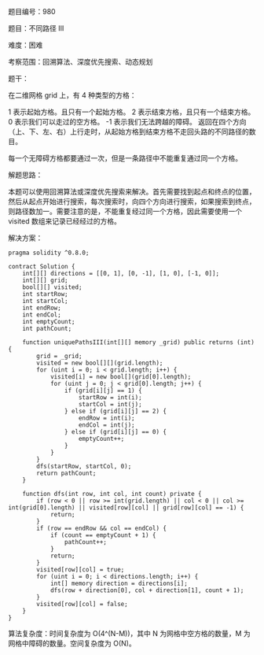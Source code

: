 题目编号：980

题目：不同路径 III

难度：困难

考察范围：回溯算法、深度优先搜索、动态规划

题干：

在二维网格 grid 上，有 4 种类型的方格：

1 表示起始方格。且只有一个起始方格。
2 表示结束方格，且只有一个结束方格。
0 表示我们可以走过的空方格。
-1 表示我们无法跨越的障碍。
返回在四个方向（上、下、左、右）上行走时，从起始方格到结束方格不走回头路的不同路径的数目。

每一个无障碍方格都要通过一次，但是一条路径中不能重复通过同一个方格。

解题思路：

本题可以使用回溯算法或深度优先搜索来解决。首先需要找到起点和终点的位置，然后从起点开始进行搜索，每次搜索时，向四个方向进行搜索，如果搜索到终点，则路径数加一。需要注意的是，不能重复经过同一个方格，因此需要使用一个 visited 数组来记录已经经过的方格。

解决方案：

```solidity
pragma solidity ^0.8.0;

contract Solution {
    int[][] directions = [[0, 1], [0, -1], [1, 0], [-1, 0]];
    int[][] grid;
    bool[][] visited;
    int startRow;
    int startCol;
    int endRow;
    int endCol;
    int emptyCount;
    int pathCount;

    function uniquePathsIII(int[][] memory _grid) public returns (int) {
        grid = _grid;
        visited = new bool[][](grid.length);
        for (uint i = 0; i < grid.length; i++) {
            visited[i] = new bool[](grid[0].length);
            for (uint j = 0; j < grid[0].length; j++) {
                if (grid[i][j] == 1) {
                    startRow = int(i);
                    startCol = int(j);
                } else if (grid[i][j] == 2) {
                    endRow = int(i);
                    endCol = int(j);
                } else if (grid[i][j] == 0) {
                    emptyCount++;
                }
            }
        }
        dfs(startRow, startCol, 0);
        return pathCount;
    }

    function dfs(int row, int col, int count) private {
        if (row < 0 || row >= int(grid.length) || col < 0 || col >= int(grid[0].length) || visited[row][col] || grid[row][col] == -1) {
            return;
        }
        if (row == endRow && col == endCol) {
            if (count == emptyCount + 1) {
                pathCount++;
            }
            return;
        }
        visited[row][col] = true;
        for (uint i = 0; i < directions.length; i++) {
            int[] memory direction = directions[i];
            dfs(row + direction[0], col + direction[1], count + 1);
        }
        visited[row][col] = false;
    }
}
```

算法复杂度：时间复杂度为 O(4^(N-M))，其中 N 为网格中空方格的数量，M 为网格中障碍的数量。空间复杂度为 O(N)。